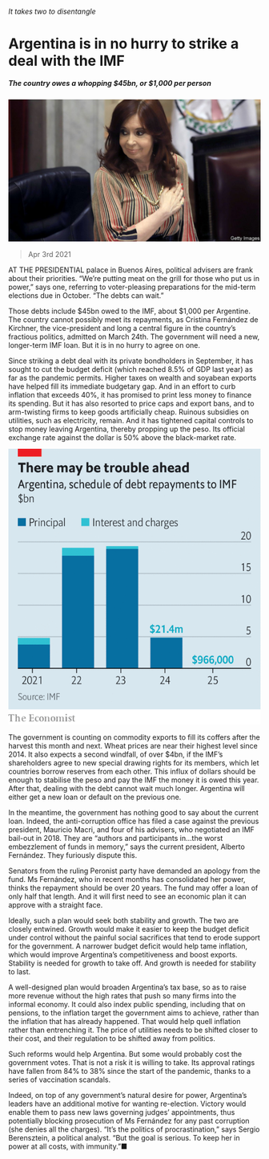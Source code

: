 ###### It takes two to disentangle

# Argentina is in no hurry to strike a deal with the IMF 

##### The country owes a whopping $45bn, or $1,000 per person 

![image](images/20210403_amp501.jpg) 

> Apr 3rd 2021 

AT THE PRESIDENTIAL palace in Buenos Aires, political advisers are frank about their priorities. “We’re putting meat on the grill for those who put us in power,” says one, referring to voter-pleasing preparations for the mid-term elections due in October. “The debts can wait.”

Those debts include $45bn owed to the IMF, about $1,000 per Argentine. The country cannot possibly meet its repayments, as Cristina Fernández de Kirchner, the vice-president and long a central figure in the country’s fractious politics, admitted on March 24th. The government will need a new, longer-term IMF loan. But it is in no hurry to agree on one.


Since striking a debt deal with its private bondholders in September, it has sought to cut the budget deficit (which reached 8.5% of GDP last year) as far as the pandemic permits. Higher taxes on wealth and soyabean exports have helped fill its immediate budgetary gap. And in an effort to curb inflation that exceeds 40%, it has promised to print less money to finance its spending. But it has also resorted to price caps and export bans, and to arm-twisting firms to keep goods artificially cheap. Ruinous subsidies on utilities, such as electricity, remain. And it has tightened capital controls to stop money leaving Argentina, thereby propping up the peso. Its official exchange rate against the dollar is 50% above the black-market rate.

![image](images/20210403_AMC328.png) 


The government is counting on commodity exports to fill its coffers after the harvest this month and next. Wheat prices are near their highest level since 2014. It also expects a second windfall, of over $4bn, if the IMF’s shareholders agree to new special drawing rights for its members, which let countries borrow reserves from each other. This influx of dollars should be enough to stabilise the peso and pay the IMF the money it is owed this year. After that, dealing with the debt cannot wait much longer. Argentina will either get a new loan or default on the previous one.

In the meantime, the government has nothing good to say about the current loan. Indeed, the anti-corruption office has filed a case against the previous president, Mauricio Macri, and four of his advisers, who negotiated an IMF bail-out in 2018. They are “authors and participants in…the worst embezzlement of funds in memory,” says the current president, Alberto Fernández. They furiously dispute this.

Senators from the ruling Peronist party have demanded an apology from the fund. Ms Fernández, who in recent months has consolidated her power, thinks the repayment should be over 20 years. The fund may offer a loan of only half that length. And it will first need to see an economic plan it can approve with a straight face.

Ideally, such a plan would seek both stability and growth. The two are closely entwined. Growth would make it easier to keep the budget deficit under control without the painful social sacrifices that tend to erode support for the government. A narrower budget deficit would help tame inflation, which would improve Argentina’s competitiveness and boost exports. Stability is needed for growth to take off. And growth is needed for stability to last.

A well-designed plan would broaden Argentina’s tax base, so as to raise more revenue without the high rates that push so many firms into the informal economy. It could also index public spending, including that on pensions, to the inflation target the government aims to achieve, rather than the inflation that has already happened. That would help quell inflation rather than entrenching it. The price of utilities needs to be shifted closer to their cost, and their regulation to be shifted away from politics.

Such reforms would help Argentina. But some would probably cost the government votes. That is not a risk it is willing to take. Its approval ratings have fallen from 84% to 38% since the start of the pandemic, thanks to a series of vaccination scandals.

Indeed, on top of any government’s natural desire for power, Argentina’s leaders have an additional motive for wanting re-election. Victory would enable them to pass new laws governing judges’ appointments, thus potentially blocking prosecution of Ms Fernández for any past corruption (she denies all the charges). “It’s the politics of procrastination,” says Sergio Berensztein, a political analyst. “But the goal is serious. To keep her in power at all costs, with immunity.”■

